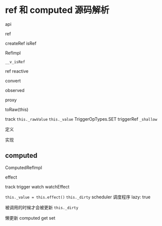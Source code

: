 # ref 和 computed 源码解析

api

ref

createRef
isRef

RefImpl

`__v_isRef`

ref
reactive

convert

observed

proxy

toRaw(this)

track
`this._rawValue`
`this._value`
TriggerOpTypes.SET
triggerRef
`_shallow`

定义

实现

## computed

ComputedRefImpl

effect

track
trigger
watch
watchEffect

`this._value = this.effect()`
`this._dirty`
scheduler 调度程序
lazy: true

被调用的时候才会被更新
`this._dirty`

懒更新
computed
get
set

